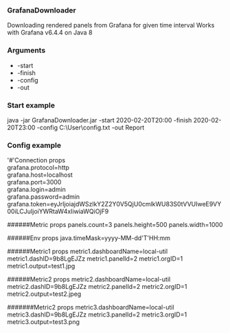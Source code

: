 ### GrafanaDownloader
Downloading rendered panels from Grafana for given time interval
Works with Grafana v6.4.4 on Java 8

### Arguments
* -start
* -finish
* -config
* -out
### Start example
java -jar GrafanaDownloader.jar -start 2020-02-20T20:00 -finish 2020-02-20T23:00 -config C:\User\config.txt -out Report

### Config example
'#'Connection props  
grafana.protocol=http  
grafana.host=localhost  
grafana.port=3000  
grafana.login=admin  
grafana.password=admin  
grafana.token=eyJrIjoiajdWSzlkY2Z2Y0V5QjU0cmlkWU83S0tVVUIweE9VY00iLCJuIjoiYWRtaW4xIiwiaWQiOjF9  
  
######Metric props
panels.count=3
panels.height=500
panels.width=1000

######Env props
java.timeMask=yyyy-MM-dd'T'HH:mm

######Metric1 props
metric1.dashboardName=local-util
metric1.dashID=9b8LgEJZz
metric1.panelId=2
metric1.orgID=1
metric1.output=test1.jpg

######Metric2 props
metric2.dashboardName=local-util
metric2.dashID=9b8LgEJZz
metric2.panelId=2
metric2.orgID=1
metric2.output=test2.jpeg

#######Metric2 props
metric3.dashboardName=local-util
metric3.dashID=9b8LgEJZz
metric3.panelId=2
metric3.orgID=1
metric3.output=test3.png
